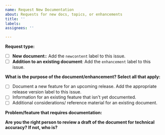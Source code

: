 ```yaml
---
name: Request New Documentation
about: Requests for new docs, topics, or enhancements
title: ''
labels:
assignees: ''

---
```


**Request type:**

- [ ] **New document:**: Add the `newcontent` label to this issue. 
- [ ] **Addition to an existing document**: Add the `enhancement` label to this issue. 

**What is the purpose of the document/enhancement? Select all that apply:**

- [ ] Document a new feature for an upcoming release. Add the appropriate release version label to this issue. 
- [ ] Information for an existing feature that isn't yet documented.
- [ ] Additional considerations/ reference material for an existing document.

**Problem/feature that requires documentation:**
  
**Are you the right person to review a draft of the document for technical accuracy? If not, who is?**
